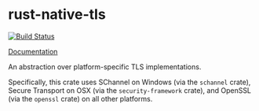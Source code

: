 # rust-native-tls

[![Build Status](https://travis-ci.org/sfackler/rust-native-tls.svg?branch=master)](https://travis-ci.org/sfackler/rust-native-tls)

[Documentation](https://sfackler.github.io/rust-native-tls/doc/v0.1.0/native_tls)

An abstraction over platform-specific TLS implementations.

Specifically, this crate uses SChannel on Windows (via the `schannel` crate), Secure Transport on OSX (via the
`security-framework` crate), and OpenSSL (via the `openssl` crate) on all other platforms.

